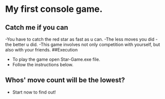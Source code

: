 # My first console game.
## Catch me if you can
-You have to catch the red star as fast as u can.
-The less moves you did - the better u did.
-This game involves not only competition with yourself, but also with your friends.
##Execution
- To play the game open Star-Game.exe file.
- Follow the instructions below.
## Whos' move count will be the lowest?
- Start now to find out!

